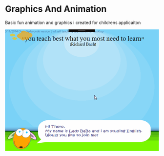 # Graphics And Animation
Basic fun animation and graphics i created for childrens applicaiton

![Screen Shot](GraphicsAndAnimationScreenshot.gif)
